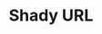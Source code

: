 ---
title: "Shady URL"
categories: ["Tools"]

link:
    url: "http://shadyurl.com/"
    dead: true

tweet: "Why shorten your URLs when you can lengthen them and make them look fishy?"
---